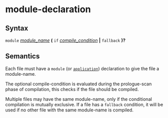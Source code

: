 # module-declaration

## Syntax

`module` [_module_name_](module_name.md) __(__ `if` [_compile_condition_](compile_condition.md) __|__ `fallback` __)?__

## Semantics

Each file must have a `module` (or [`application`](application_declaration.md))
declaration to give the file a module-name.

The optional compile-condition is evaluated during the prologue-scan phase of compilation,
this checks if the file should be compiled.

Multiple files may have the same module-name, only if the conditional compilation is
mutually exclusive. If a file has a `fallback` condition, it will be used if no other
file with the same module-name is compiled.

